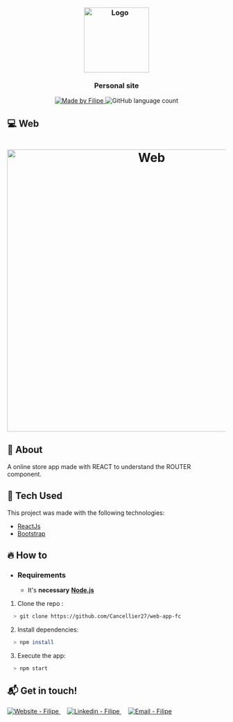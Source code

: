<h3 align="center">
    <img alt="Logo" title="#logo" width="150px" src=".github/iconWebDev.png">
    <br><br>
    <b>Personal site</b> 
</h3>

<p align="center">
  <a href="https://www.linkedin.com/in/filipe-cancellier-da-costa-8459ab160/">
    <img alt="Made by Filipe" src="https://img.shields.io/badge/made%20by-Filipe-brightgreen">
  </a>

  <img alt="GitHub language count" src="https://img.shields.io/badge/languages-3-brightgreen">

</p>

## :computer: Web

<h1 align="center">
    <img alt="Web" src="./src/assets/carouselImg/thisSiteCrop.PNG" width="650px">
</h1>

## :bookmark: About

A online store app made with REACT to understand the ROUTER component.

## :rocket: Tech Used

This project was made with the following technologies:

- [ReactJs](https://react.dev/)
- [Bootstrap](https://react-bootstrap.netlify.app/)
<!-- - [Javascript](https://developer.mozilla.org/en-US/docs/Web/JavaScript) -->
<!-- - [HTML](https://developer.mozilla.org/en-US/docs/Web/HTML)
- [CSS](https://developer.mozilla.org/en-US/docs/Web/CSS) -->

## :fire: How to

- ### **Requirements**

  - It's **necessary** **[Node.js](https://nodejs.org/en/)**

1. Clone the repo :

```sh
  > git clone https://github.com/Cancellier27/web-app-fc
```

2. Install dependencies:

```sh
  > npm install
```

3. Execute the app:

```sh
  > npm start
```


## :mailbox_with_mail: Get in touch!

<a href="https://filipe-site.now.sh/" target="_blank" >
  <img alt="Website - Filipe" src="https://img.shields.io/badge/Website--%23F8952D?style=social">
</a>&nbsp;&nbsp;&nbsp;
<a href="https://www.linkedin.com/in/filipe-cancellier-da-costa-8459ab160/" target="_blank" >
  <img alt="Linkedin - Filipe" src="https://img.shields.io/badge/Linkedin--%23F8952D?style=social&logo=linkedin">
</a>&nbsp;&nbsp;&nbsp;
<a href="mailto:filipecancelliercosta@gmail.com" target="_blank" >
  <img alt="Email - Filipe" src="https://img.shields.io/badge/Email--%23F8952D?style=social&logo=gmail">
</a>
